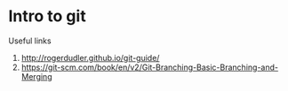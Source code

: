 # Intro to git

Useful links
1) http://rogerdudler.github.io/git-guide/
2) https://git-scm.com/book/en/v2/Git-Branching-Basic-Branching-and-Merging
